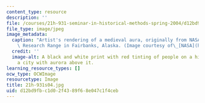 ```yaml
---
content_type: resource
description: ''
file: /courses/21h-931-seminar-in-historical-methods-spring-2004/d12bd9fbc1d02f4389f68e047c1f4ceb_21h-931s04.jpg
file_type: image/jpeg
image_metadata:
  caption: "Artist's rendering of a medieval aura, originally from NASA's Poker Flat\
    \ Research Range in Fairbanks, Alaska. (Image courtesy of\_[NASA](http://www.nasa.gov).)"
  credit: ''
  image-alt: A black and white print with red tinting of people on a hill over-looking
    a city with aurora above it.
learning_resource_types: []
ocw_type: OCWImage
resourcetype: Image
title: 21h-931s04.jpg
uid: d12bd9fb-c1d0-2f43-89f6-8e047c1f4ceb
---
```

